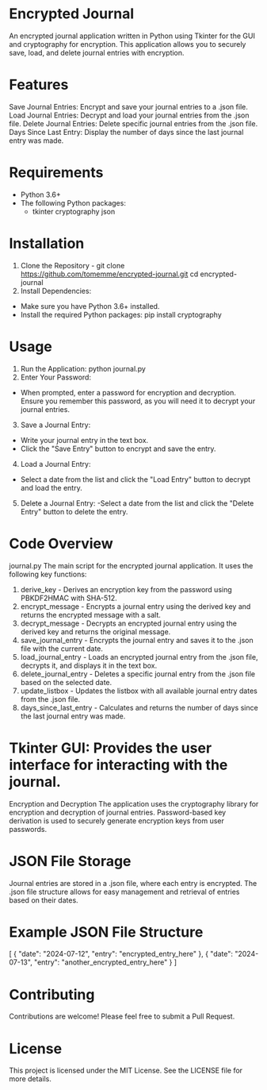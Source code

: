 # Encrypted Journal
An encrypted journal application written in Python using Tkinter for the GUI and cryptography for encryption. This application allows you to securely save, load, and delete journal entries with encryption.

# Features
Save Journal Entries: Encrypt and save your journal entries to a .json file.
Load Journal Entries: Decrypt and load your journal entries from the .json file.
Delete Journal Entries: Delete specific journal entries from the .json file.
Days Since Last Entry: Display the number of days since the last journal entry was made.

# Requirements
- Python 3.6+
- The following Python packages:
    - tkinter
    cryptography
    json

# Installation
1. Clone the Repository - git clone https://github.com/tomemme/encrypted-journal.git
    cd encrypted-journal
2. Install Dependencies:
- Make sure you have Python 3.6+ installed.
- Install the required Python packages: pip install cryptography

# Usage
1. Run the Application: python journal.py
2. Enter Your Password:
- When prompted, enter a password for encryption and decryption. Ensure you remember this password, as you will need it to decrypt your journal entries.
3. Save a Journal Entry:
- Write your journal entry in the text box.
- Click the "Save Entry" button to encrypt and save the entry.
4. Load a Journal Entry:
- Select a date from the list and click the "Load Entry" button to decrypt and load the entry.
5. Delete a Journal Entry:
-Select a date from the list and click the "Delete Entry" button to delete the entry.

# Code Overview
journal.py
The main script for the encrypted journal application. It uses the following key functions:
1. derive_key - Derives an encryption key from the password using PBKDF2HMAC with SHA-512.
2. encrypt_message - Encrypts a journal entry using the derived key and returns the encrypted message with a salt.
3. decrypt_message - Decrypts an encrypted journal entry using the derived key and returns the original message.
4. save_journal_entry - Encrypts the journal entry and saves it to the .json file with the current date.
5. load_journal_entry - Loads an encrypted journal entry from the .json file, decrypts it, and displays it in the text box.
6. delete_journal_entry - Deletes a specific journal entry from the .json file based on the selected date.
7. update_listbox - Updates the listbox with all available journal entry dates from the .json file.
8. days_since_last_entry - Calculates and returns the number of days since the last journal entry was made.

# Tkinter GUI: Provides the user interface for interacting with the journal.
Encryption and Decryption
The application uses the cryptography library for encryption and decryption of journal entries. Password-based key derivation is used to securely generate encryption keys from user passwords.

# JSON File Storage
Journal entries are stored in a .json file, where each entry is encrypted. The .json file structure allows for easy management and retrieval of entries based on their dates.

# Example JSON File Structure
[
    {
        "date": "2024-07-12",
        "entry": "encrypted_entry_here"
    },
    {
        "date": "2024-07-13",
        "entry": "another_encrypted_entry_here"
    }
]
# Contributing
Contributions are welcome! Please feel free to submit a Pull Request.

# License
This project is licensed under the MIT License. See the LICENSE file for more details.

